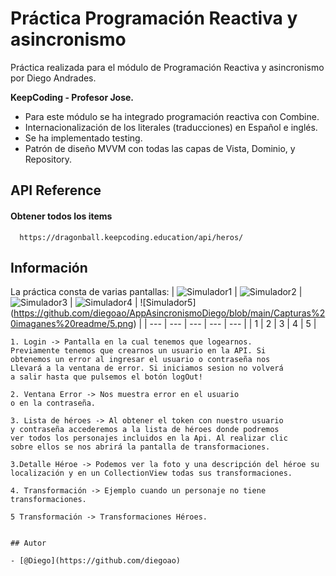 # Práctica Programación Reactiva y asincronismo

Práctica realizada para el módulo de Programación Reactiva y asincronismo por Diego Andrades.

**KeepCoding - Profesor Jose.**

- Para este módulo se ha integrado programación reactiva con Combine.
- Internacionalización de los literales (traducciones) en Español e inglés.
- Se ha implementado testing.
- Patrón de diseño MVVM con todas las capas de Vista, Dominio, y Repository.


## API Reference

#### Obtener todos los items

```http
  https://dragonball.keepcoding.education/api/heros/
```

## Información

La práctica consta de varias pantallas:
| ![Simulador1](https://github.com/diegoao/AppAsincronismoDiego/blob/main/Capturas%20imaganes%20readme/1.png) | ![Simulador2](https://github.com/diegoao/AppAsincronismoDiego/blob/main/Capturas%20imaganes%20readme/2.png) | ![Simulador3](https://github.com/diegoao/AppAsincronismoDiego/blob/main/Capturas%20imaganes%20readme/3.png) | ![Simulador4](https://github.com/diegoao/AppAsincronismoDiego/blob/main/Capturas%20imaganes%20readme/4.png) | ![Simulador5]
(https://github.com/diegoao/AppAsincronismoDiego/blob/main/Capturas%20imaganes%20readme/5.png) |
| --- | --- | --- | --- | --- | 
| 1 | 2 | 3 | 4 | 5 |

```
1. Login -> Pantalla en la cual tenemos que logearnos.
Previamente tenemos que crearnos un usuario en la API. Si
obtenemos un error al ingresar el usuario o contraseña nos
Llevará a la ventana de error. Si iniciamos sesion no volverá
a salir hasta que pulsemos el botón logOut!
```
```
2. Ventana Error -> Nos muestra error en el usuario
o en la contraseña.
```
```
3. Lista de héroes -> Al obtener el token con nuestro usuario
y contraseña accederemos a la lista de héroes donde podremos
ver todos los personajes incluidos en la Api. Al realizar clic
sobre ellos se nos abrirá la pantalla de transformaciones.
```
```
3.Detalle Héroe -> Podemos ver la foto y una descripción del héroe su localización y en un CollectionView todas sus transformaciones.
```
```
4. Transformación -> Ejemplo cuando un personaje no tiene transformaciones.
```
```
5 Transformación -> Transformaciones Héroes.
```
```

## Autor

- [@Diego](https://github.com/diegoao)
